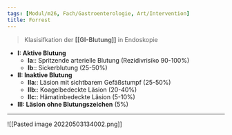 ```yaml
---
tags: [Modul/m26, Fach/Gastroenterologie, Art/Intervention]
title: Forrest
---
```

> Klasisifkation der **[[GI-Blutung]]** in Endoskopie
- **I: Aktive Blutung**
	- **Ia**:: Spritzende arterielle Blutung (Rezidivrisiko 90-100%)
	- **Ib**:: Sickerblutung (25-50%)
- **II: Inaktive Blutung**
	- **IIa**:: Läsion mit sichtbarem Gefäßstumpf (25-50%)
	- **IIb**:: Koagelbedeckte Läsion (20-40%)
	- **IIc**:: Hämatinbedeckte Läsion (5-10%)
- **III: Läsion ohne Blutungszeichen** (5%)
---
![[Pasted image 20220503134002.png]]